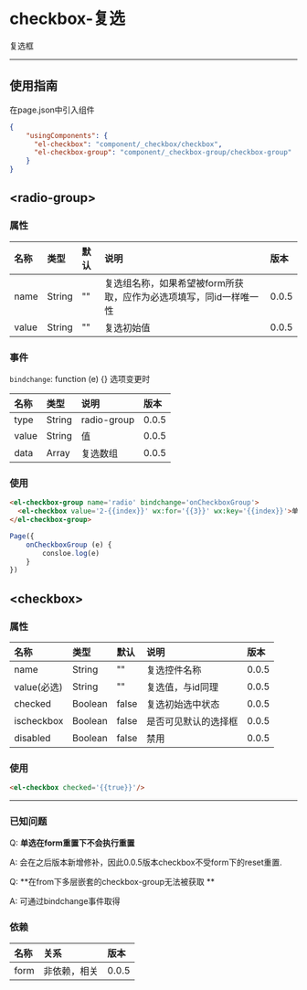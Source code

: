 # checkbox-复选

复选框

---

## 使用指南

在page.json中引入组件

```json
{
    "usingComponents": {
      "el-checkbox": "component/_checkbox/checkbox",
      "el-checkbox-group": "component/_checkbox-group/checkbox-group"
    }
}
```

## &lt;radio-group&gt;

### 属性

| 名称 | 类型 | 默认 | 说明 | 版本 |
| :--- | :--- | :--- | :--- | :--- |
| name | String | "" | 复选组名称，如果希望被form所获取，应作为必选项填写，同id一样唯一性 | 0.0.5 |
| value | String | "" | 复选初始值 | 0.0.5 |

### 事件

`bindchange`: function \(e\) {} 选项变更时

| 名称 | 类型 | 说明 | 版本 |
| :--- | :--- | :--- | :--- |
| type | String | radio-group | 0.0.5 |
| value | String | 值 | 0.0.5 |
| data | Array | 复选数组 | 0.0.5 |

### 使用

```html
<el-checkbox-group name='radio' bindchange='onCheckboxGroup'>
  <el-checkbox value='2-{{index}}' wx:for='{{3}}' wx:key='{{index}}'>单选内容-radio2-{{index}}</el-checkbox>
</el-checkbox-group>
```

```js
Page({
    onCheckboxGroup (e) {
        consloe.log(e)
    }
})
```

## &lt;checkbox&gt;

### 属性

| 名称 | 类型 | 默认 | 说明 | 版本 |
| :--- | :--- | :--- | :--- | :--- |
| name | String | "" | 复选控件名称 | 0.0.5 |
| value\(必选\) | String | "" | 复选值，与id同理 | 0.0.5 |
| checked | Boolean | false | 复选初始选中状态 | 0.0.5 |
| ischeckbox | Boolean | false | 是否可见默认的选择框 | 0.0.5 |
| disabled | Boolean | false | 禁用 | 0.0.5 |

### 使用

```html
<el-checkbox checked='{{true}}'/>
```

---

### 已知问题

Q: **单选在form重置下不会执行重置**

A: 会在之后版本新增修补，因此0.0.5版本checkbox不受form下的reset重置.

Q: **在from下多层嵌套的checkbox-group无法被获取 **

A: 可通过bindchange事件取得

### 依赖

| 名称 | 关系 | 版本 |
| :--- | :--- | :--- |
| form | 非依赖，相关 | 0.0.5 |



